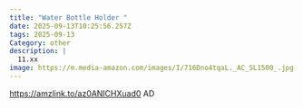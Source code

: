 ```yaml
---
title: "Water Bottle Holder "
date: 2025-09-13T10:25:56.257Z
tags: 2025-09-13
Category: other
description: |
  11.xx 
image: https://m.media-amazon.com/images/I/716Dno4tqaL._AC_SL1500_.jpg
---
```

https://amzlink.to/az0ANlCHXuad0
AD